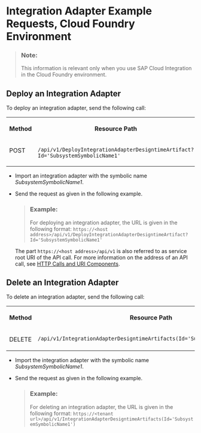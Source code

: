 <!-- loiob996c4fbfc6e4aa2b01c0f8df32bfeef -->

# Integration Adapter Example Requests, Cloud Foundry Environment

> ### Note:  
> This information is relevant only when you use SAP Cloud Integration in the Cloud Foundry environment.



<a name="loiob996c4fbfc6e4aa2b01c0f8df32bfeef__section_dpm_nmw_z4b"/>

## Deploy an Integration Adapter

To deploy an integration adapter, send the following call:


<table>
<tr>
<th valign="top">

Method

</th>
<th valign="top">

Resource Path

</th>
</tr>
<tr>
<td valign="top">

POST

</td>
<td valign="top">

`/api/v1/DeployIntegrationAdapterDesigntimeArtifact?Id='SubsystemSymbolicName1'` 

</td>
</tr>
</table>

-   Import an integration adapter with the symbolic name *SubsystemSymbolicName1*.

-   Send the request as given in the following example.

    > ### Example:  
    > For deploying an integration adapter, the URL is given in the following format: `https://<host address>/api/v1/DeployIntegrationAdapterDesigntimeArtifact?Id='SubsystemSymbolicName1'`

    The part `https://<host address>/api/v1` is also referred to as service root URI of the API call. For more information on the address of an API call, see [HTTP Calls and URI Components](http-calls-and-uri-components-ca75e12.md).




<a name="loiob996c4fbfc6e4aa2b01c0f8df32bfeef__section_jrm_fj5_1pb"/>

## Delete an Integration Adapter

To delete an integration adapter, send the following call:


<table>
<tr>
<th valign="top">

Method

</th>
<th valign="top">

Resource Path

</th>
</tr>
<tr>
<td valign="top">

DELETE

</td>
<td valign="top">

`/api/v1/IntegrationAdapterDesigntimeArtifacts(Id='SubsystemSymbolicName1')` 

</td>
</tr>
</table>

-   Import the integration adapter with the symbolic name *SubsystemSymbolicName1*.

-   Send the request as given in the following example.

    > ### Example:  
    > For deleting an integration adapter, the URL is given in the following format: `https://<tenant url>/api/v1/IntegrationAdapterDesigntimeArtifacts(Id='SubsystemSymbolicName1')`


